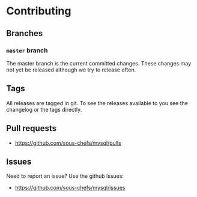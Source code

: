 # Contributing

## Branches

### `master` branch

The master branch is the current committed changes. These changes may not yet be released although we try to release often.

## Tags

All releases are tagged in git. To see the releases available to you see the changelog or the tags directly.

## Pull requests

- <https://github.com/sous-chefs/mysql/pulls>

## Issues

Need to report an issue? Use the github issues:

- <https://github.com/sous-chefs/mysql/issues>
